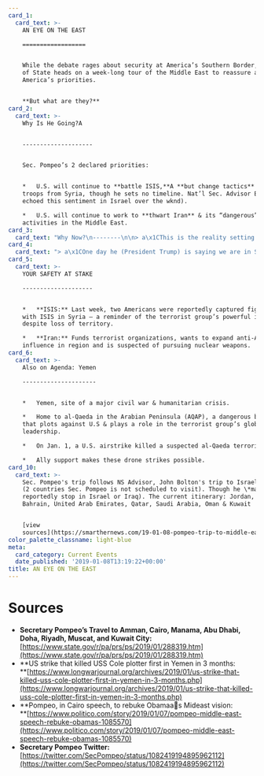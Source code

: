 ```yaml
---
card_1:
  card_text: >-
    AN EYE ON THE EAST

    ==================


    While the debate rages about security at America’s Southern Border, our Sec.
    of State heads on a week-long tour of the Middle East to reassure allies of
    America’s priorities.


    **But what are they?**
card_2:
  card_text: >-
    Why Is He Going?A  


    --------------------


    Sec. Pompeo’s 2 declared priorities:


    *   U.S. will continue to **battle ISIS,**A **but change tactics** (withdraw
    troops from Syria, though he sets no timeline. Nat’l Sec. Advisor Bolton
    echoed this sentiment in Israel over the wknd).

    *   U.S. will continue to work to **thwart Iran** & its “dangerous”
    activities in the Middle East.
card_3:
  card_text: "Why Now?\n--------\n\n> a\x1CThis is the reality setting in that youa\x19ve got to plan this out.”\n> \n> Sen. Lindsey Graham (R-SC), responding to a question about whether the President's declaration that 2,000 U.S. troops will withdraw from Syria was a \"mistake.\" A day after Pres. Trump's announcement, fmr. Sec. of Def Mattis resigned & emphasized the importance of America's allies. NS Advisor John Bolton & Sec. Pompeo are now meeting with key regional Mideast allies."
card_4:
  card_text: "> a\x1COne day he (President Trump) is saying we are in Syria for the long term to fight Iran. The next day Trump says wea\x19re leaving in 30 days and Iran can do whatever it wants in Syria. Ita\x19s impossible to be effective in this environment.”\n> \n> Ilan Goldenberg, fmr. Obama official, now w/the bipartisan nonprofit Center for a New American Security. Sec. Pompeo plans to speak about America's Middle East policy while in Cairo - the same city Pres. Obama delivered a speech on the same topic."
card_5:
  card_text: >-
    YOUR SAFETY AT STAKE

    --------------------


    *   **ISIS:** Last week, two Americans were reportedly captured fighting
    with ISIS in Syria – a reminder of the terrorist group’s powerful ideology
    despite loss of territory.

    *   **Iran:** Funds terrorist organizations, wants to expand anti-American
    influence in region and is suspected of pursuing nuclear weapons.
card_6:
  card_text: >-
    Also on Agenda: Yemen

    ---------------------


    *   Yemen, site of a major civil war & humanitarian crisis.

    *   Home to al-Qaeda in the Arabian Peninsula (AQAP), a dangerous branch
    that plots against U.S & plays a role in the terrorist group’s global
    leadership.

    *   On Jan. 1, a U.S. airstrike killed a suspected al-Qaeda terrorist.

    *   Ally support makes these drone strikes possible.
card_10:
  card_text: >-
    Sec. Pompeo's trip follows NS Advisor, John Bolton's trip to Israel & Turkey
    (2 countries Sec. Pompeo is not scheduled to visit). Though he \*may\*
    reportedly stop in Israel or Iraq). The current itinerary: Jordan, Egypt,
    Bahrain, United Arab Emirates, Qatar, Saudi Arabia, Oman & Kuwait


    [view
    sources](https://smarthernews.com/19-01-08-pompeo-trip-to-middle-east/)
color_palette_classname: light-blue
meta:
  card_category: Current Events
  date_published: '2019-01-08T13:19:22+00:00'
title: AN EYE ON THE EAST
---
```

Sources
=======

*   **Secretary Pompeo’s Travel to Amman, Cairo, Manama, Abu Dhabi, Doha, Riyadh, Muscat, and Kuwait City:**  
    [https://www.state.gov/r/pa/prs/ps/2019/01/288319.htm](https://www.state.gov/r/pa/prs/ps/2019/01/288319.htm)
*   **US strike that killed USS Cole plotter first in Yemen in 3 months:  
    **[https://www.longwarjournal.org/archives/2019/01/us-strike-that-killed-uss-cole-plotter-first-in-yemen-in-3-months.php](https://www.longwarjournal.org/archives/2019/01/us-strike-that-killed-uss-cole-plotter-first-in-yemen-in-3-months.php)
*   **Pompeo, in Cairo speech, to rebuke Obamaas Mideast vision:  
    **[https://www.politico.com/story/2019/01/07/pompeo-middle-east-speech-rebuke-obamas-1085570](https://www.politico.com/story/2019/01/07/pompeo-middle-east-speech-rebuke-obamas-1085570)
*   **Secretary Pompeo Twitter:**  
    [https://twitter.com/SecPompeo/status/1082419194895962112](https://twitter.com/SecPompeo/status/1082419194895962112)